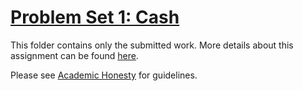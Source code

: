 # [Problem Set 1: Cash](https://cs50.harvard.edu/x/2022/psets/1/cash/)

This folder contains only the submitted work. More details about this assignment can be found [here](https://cs50.harvard.edu/x/2022/psets/1/cash/).

Please see [Academic Honesty](https://cs50.harvard.edu/x/2022/honesty/) for guidelines.
